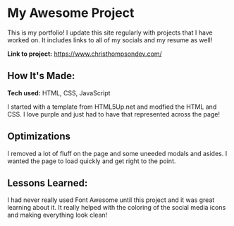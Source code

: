 # My Awesome Project
This is my portfolio! I update this site regularly with projects that I have worked on. It includes links to all of my socials and my resume as well!

**Link to project:** https://www.christhompsondev.com/


## How It's Made:

**Tech used:** HTML, CSS, JavaScript

I started with a template from HTML5Up.net and modfied the HTML and CSS. I love purple and just had to have that represented across the page! 

## Optimizations

I removed a lot of fluff on the page and some uneeded modals and asides. I wanted the page to load quickly and get right to the point. 

## Lessons Learned:

I had never really used Font Awesome until this project and it was great learning about it. It really helped with the coloring of the social media icons and making everything look clean!
